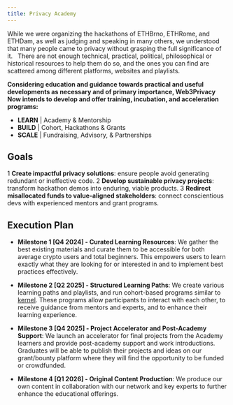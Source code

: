 ```yaml
---
title: Privacy Academy
---
```


While we were organizing the hackathons of ETHBrno, ETHRome, and ETHDam, as well as judging and speaking in many others, we understood that many people came to privacy without grasping the full significance of it.   There are not enough technical, practical, political, philosophical or historical resources to help them do so, and the ones you can find are scattered among different platforms, websites and playlists. 

**Considering education and guidance towards practical and useful developments as necessary and of primary importance, Web3Privacy Now intends to develop and offer training, incubation, and acceleration programs:**

- **LEARN** | Academy & Mentorship
- **BUILD** | Cohort, Hackathons & Grants
- **SCALE** | Fundraising, Advisory, & Partnerships

## Goals

1 **Create impactful privacy solutions**: 
ensure people avoid generating redundant or ineffective code.
2 **Develop sustainable privacy projects**: 
transform hackathon demos into enduring, viable products.
3 **Redirect misallocated funds to value-aligned stakeholders**: 
connect conscientious devs with experienced mentors and grant programs.


## Execution Plan

- **Milestone 1 [Q4 2024] - Curated Learning Resources**: We gather the best existing materials and curate them to be accessible for both average crypto users and total beginners. This empowers users to learn exactly what they are looking for or interested in and to implement best practices effectively.

- **Milestone 2 [Q2 2025] - Structured Learning Paths**: We create various learning paths and playlists, and run cohort-based programs similar to [kernel](https://www.kernel.community/en/). These programs allow participants to interact with each other, to receive guidance from mentors and experts, and to enhance their learning experience.

- **Milestone 3 [Q4 2025] - Project Accelerator and Post-Academy Support**: We launch an accelerator for final projects from the Academy learners and provide post-academy support and work introductions. Graduates will be able to publish their projects and ideas on our grant/bounty platform where they will find the opportunity to be funded or crowdfunded.

- **Milestone 4 [Q1 2026] - Original Content Production**: We produce our own content in collaboration with our network and key experts to further enhance the educational offerings.


